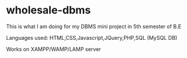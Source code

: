 # wholesale-dbms
This is what I am doing for my DBMS mini project in 5th semester of B.E

Languages used:
HTML,CSS,Javascript,JQuery,PHP,SQL (MySQL DB)

Works on XAMPP/WAMP/LAMP server
